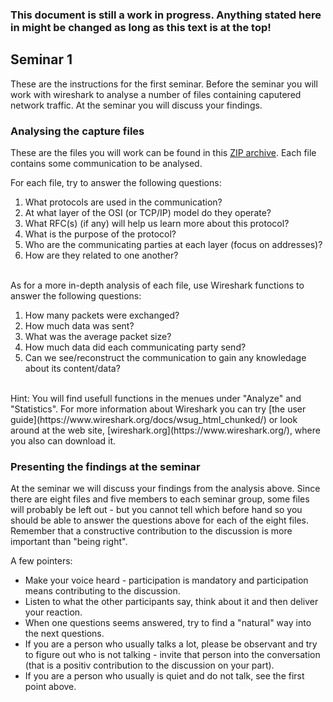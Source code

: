 ### This document is still a work in progress. Anything stated here in might be changed as long as this text is at the top!

## Seminar 1

These are the instructions for the first seminar. Before the seminar you will work with wireshark to analyse a number of files containing caputered network traffic. At the seminar you will discuss your findings.

### Analysing the capture files

These are the files you will work can be found in this [ZIP archive](https://cdn.rawgit.com/1dv031/syllabus/master/seminars/part_1/captures/capturefiles.zip). Each file contains some communication to be analysed.

For each file, try to answer the following questions:

1. What protocols are used in the communication?
2. At what layer of the OSI (or TCP/IP) model do they operate?
3. What RFC(s) (if any) will help us learn more about this protocol?
4. What is the purpose of the protocol?
5. Who are the communicating parties at each layer (focus on addresses)?
6. How are they related to one another?

<br />
As for a more in-depth analysis of each file, use Wireshark functions to answer the following questions:

1. How many packets were exchanged?
2. How much data was sent?
3. What was the average packet size?
4. How much data did each communicating party send?
5. Can we see/reconstruct the communication to gain any knowledage about its content/data?

<br />
Hint: You will find usefull functions in the menues under "Analyze" and "Statistics". For more information about Wireshark you can try [the user guide](https://www.wireshark.org/docs/wsug_html_chunked/) or look around at the web site, [wireshark.org](https://www.wireshark.org/), where you also can download it.

### Presenting the findings at the seminar

At the seminar we will discuss your findings from the analysis above. Since there are eight files and five members to each seminar group, some files will probably be left out - but you cannot tell which before hand so you should be able to answer the questions above for each of the eight files. Remember that a constructive contribution to the discussion is more important than "being right".

A few pointers:

* Make your voice heard - participation is mandatory and participation means contributing to the discussion.
* Listen to what the other participants say, think about it and then deliver your reaction.
* When one questions seems answered, try to find a "natural" way into the next questions.
* If you are a person who usually talks a lot, please be observant and try to figure out who is not talking - invite that person into the conversation (that is a positiv contribution to the discussion on your part).
* If you are a person who usually is quiet and do not talk, see the first point above.
